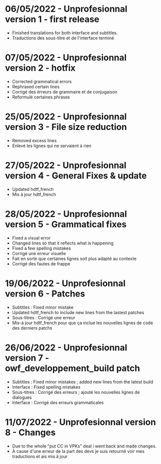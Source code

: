 # 06/05/2022 - Unprofesionnal version 1 - first release
- Finished translations for both interface and subtitles.
- Traductions des sous-titre et de l'interface terminé

# 07/05/2022 - Unprofesionnal version 2 - hotfix
- Corrected grammatical errors
- Rephrased certain lines
- Corrigé des érreurs de grammaire et de conjugaison
- Reformulé certaines phrases

# 25/05/2022 - Unprofesionnal version 3 - File size reduction
- Removed excess lines
- Enlevé les lignes qui ne servaient à rien

# 27/05/2022 - Unprofesionnal version 4 - General Fixes & update
- Updated hdtf_french
- Mis à jour hdtf_french

# 28/05/2022 - Unprofesionnal version 5 - Grammatical fixes
- Fixed a visual error
- Changed lines so that it reflects what is happening
- Fixed a few spelling mistakes
- Corrigé une erreur visuelle
- Fait en sorte que certaines lignes soit plus adapté au contexte
- Corrigé des fautes de frappe

# 19/06/2022 - Unprofesionnal version 6 - Patches
- Subtitles : Fixed minor mistake
- Updated hdtf_french to include new lines from the lastest patches
- Sous-titres : Corrigé une erreur
- Mis-à jour hdtf_french pour que ça inclue les nouvelles lignes de code des derniers patchs

# 26/06/2022 - Unprofesionnal version 7 - owf_developpement_build patch
- Subtitles : Fixed minor mistakes ; added new lines from the latest build
- Interface : Fixed spelling mistakes 
- Sous-titres : Corrigé des erreurs ; ajouté les nouvelles lignes de dialogues
- Interface : Corrigé des erreurs grammaticales

# 11/07/2022 - Unprofesionnal version 8 - Changes
- Due to the whole "put CC in VPKs" deal i went back and made changes.
- À cause d'une erreur de la part des devs je suis retourné voir mes traductions et ais mis à jour
